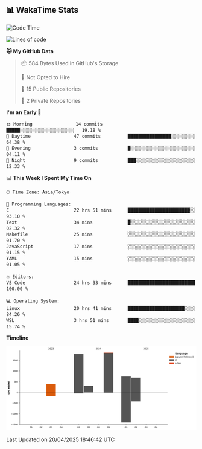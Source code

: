 ## 📊 WakaTime Stats

<!--START_SECTION:waka-->
![Code Time](http://img.shields.io/badge/Code%20Time-17%20hrs%2033%20mins-blue)

![Lines of code](https://img.shields.io/badge/From%20Hello%20World%20I%27ve%20Written-5.7%20thousand%20lines%20of%20code-blue)

**🐱 My GitHub Data** 

> 📦 584 Bytes Used in GitHub's Storage 
 > 
> 🚫 Not Opted to Hire
 > 
> 📜 15 Public Repositories 
 > 
> 🔑 2 Private Repositories 
 > 
**I'm an Early 🐤** 

```text
🌞 Morning                14 commits          █████░░░░░░░░░░░░░░░░░░░░   19.18 % 
🌆 Daytime                47 commits          ████████████████░░░░░░░░░   64.38 % 
🌃 Evening                3 commits           █░░░░░░░░░░░░░░░░░░░░░░░░   04.11 % 
🌙 Night                  9 commits           ███░░░░░░░░░░░░░░░░░░░░░░   12.33 % 
```


📊 **This Week I Spent My Time On** 

```text
🕑︎ Time Zone: Asia/Tokyo

💬 Programming Languages: 
C                        22 hrs 51 mins      ███████████████████████░░   93.10 % 
Text                     34 mins             █░░░░░░░░░░░░░░░░░░░░░░░░   02.32 % 
Makefile                 25 mins             ░░░░░░░░░░░░░░░░░░░░░░░░░   01.70 % 
JavaScript               17 mins             ░░░░░░░░░░░░░░░░░░░░░░░░░   01.15 % 
YAML                     15 mins             ░░░░░░░░░░░░░░░░░░░░░░░░░   01.05 % 

🔥 Editors: 
VS Code                  24 hrs 33 mins      █████████████████████████   100.00 % 

💻 Operating System: 
Linux                    20 hrs 41 mins      █████████████████████░░░░   84.26 % 
WSL                      3 hrs 51 mins       ████░░░░░░░░░░░░░░░░░░░░░   15.74 % 
```

**Timeline**

![Lines of Code chart](https://raw.githubusercontent.com/Hen00af/Hen00af/main/assets/bar_graph.png)


 Last Updated on 20/04/2025 18:46:42 UTC
<!--END_SECTION:waka-->
